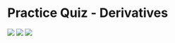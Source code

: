 # Practice Quiz - Derivatives

![](/C2/w1/pq1/ss1.png)
![](/C2/w1/pq1/ss2.png)
![](/C2/w1/pq1/ss3.png)